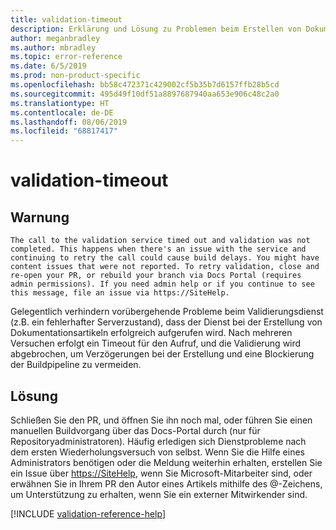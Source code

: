 ```yaml
---
title: validation-timeout
description: Erklärung und Lösung zu Problemen beim Erstellen von Dokumentationsartikeln – validation-timeout
author: meganbradley
ms.author: mbradley
ms.topic: error-reference
ms.date: 6/5/2019
ms.prod: non-product-specific
ms.openlocfilehash: bb58c472371c429002cf5b35b7d6157ffb28b5cd
ms.sourcegitcommit: 495d49f10df51a8897687940aa653e906c48c2a0
ms.translationtype: HT
ms.contentlocale: de-DE
ms.lasthandoff: 08/06/2019
ms.locfileid: "68817417"
---
```

# <a name="validation-timeout"></a>validation-timeout

## <a name="warning"></a>Warnung

`The call to the validation service timed out and validation was not completed. This happens when there's an issue with the service and continuing to retry the call could cause build delays. You might have content issues that were not reported. To retry validation, close and re-open your PR, or rebuild your branch via Docs Portal (requires admin permissions). If you need admin help or if you continue to see this message, file an issue via https://SiteHelp.`

Gelegentlich verhindern vorübergehende Probleme beim Validierungsdienst (z.B. ein fehlerhafter Serverzustand), dass der Dienst bei der Erstellung von Dokumentationsartikeln erfolgreich aufgerufen wird. Nach mehreren Versuchen erfolgt ein Timeout für den Aufruf, und die Validierung wird abgebrochen, um Verzögerungen bei der Erstellung und eine Blockierung der Buildpipeline zu vermeiden.

## <a name="resolution"></a>Lösung

Schließen Sie den PR, und öffnen Sie ihn noch mal, oder führen Sie einen manuellen Buildvorgang über das Docs-Portal durch (nur für Repositoryadministratoren). Häufig erledigen sich Dienstprobleme nach dem ersten Wiederholungsversuch von selbst. Wenn Sie die Hilfe eines Administrators benötigen oder die Meldung weiterhin erhalten, erstellen Sie ein Issue über [https://SiteHelp](https://SiteHelp), wenn Sie Microsoft-Mitarbeiter sind, oder erwähnen Sie in Ihrem PR den Autor eines Artikels mithilfe des @-Zeichens, um Unterstützung zu erhalten, wenn Sie ein externer Mitwirkender sind.

<!--make sure to add this file to your includes folder and verify the path-->
[!INCLUDE [validation-reference-help](includes/validation-reference-help.md)]
